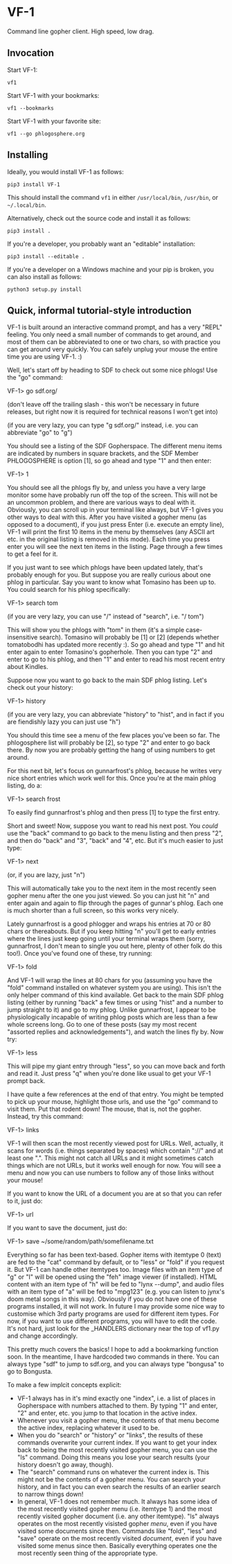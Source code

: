 # VF-1
Command line gopher client.  High speed, low drag.

## Invocation

Start VF-1:

```
vf1
```

Start VF-1 with your bookmarks:

```
vf1 --bookmarks
```

Start VF-1 with your favorite site:

```
vf1 --go phlogosphere.org
```

## Installing

Ideally, you would install VF-1 as follows:

```
pip3 install VF-1
```

This should install the command `vf1` in either `/usr/local/bin`,
`/usr/bin`, or `~/.local/bin`.

Alternatively, check out the source code and install it as follows:

```
pip3 install .
```

If you're a developer, you probably want an "editable" installation:

```
pip3 install --editable .
```

If you're a developer on a Windows machine and your pip is broken, you
can also install as follows:

```
python3 setup.py install
```

## Quick, informal tutorial-style introduction

VF-1 is built around an interactive command prompt, and has a very "REPL"
feeling.  You only need a small number of commands to get around, and most of
them can be abbreviated to one or two chars, so with practice you can get
around very quickly.  You can safely unplug your mouse the entire time you
are using VF-1. :)

Well, let's start off by heading to SDF to check out some nice phlogs!  Use the
"go" command:

VF-1> go sdf.org/

(don't leave off the trailing slash - this won't be necessary in future
releases, but right now it is required for technical reasons I won't get into)

(if you are very lazy, you can type "g sdf.org/" instead, i.e. you can
abbreviate "go" to "g")

You should see a listing of the SDF Gopherspace.  The different menu items are
indicated by numbers in square brackets, and the SDF Member PHLOGOSPHERE is
option [1], so go ahead and type "1" and then enter:

VF-1> 1

You should see all the phlogs fly by, and unless you have a very large monitor
some have probably run off the top of the screen.  This will not be an uncommon
problem, and there are various ways to deal with it.  Obviously, you can scroll
up in your terminal like always, but VF-1 gives you other ways to deal with
this.  After you have visited a gopher menu (as opposed to a document), if you
just press Enter (i.e. execute an empty line), VF-1 will print the first 10
items in the menu by themselves (any ASCII art etc. in the original listing is
removed in this mode).  Each time you press enter you will see the next ten
items in the listing.  Page through a few times to get a feel for it.

If you just want to see which phlogs have been updated lately, that's probably
enough for you.  But suppose you are really curious about one phlog in
particular.  Say you want to know what Tomasino has been up to.  You could
search for his phlog specifically:

VF-1> search tom

(if you are very lazy, you can use "/" instead of "search", i.e. "/ tom")

This will show you the phlogs with "tom" in them (it's a simple case-insensitive
search).  Tomasino will probably be [1] or [2] (depends whether tomatobodhi has
updated more recently :).  So go ahead and type "1" and hit enter again to enter
Tomasino's gopherhole.  Then you can type "2" and enter to go to his phlog, and
then "1" and enter to read his most recent entry about Kindles.

Suppose now you want to go back to the main SDF phlog listing.  Let's check out
your history:

VF-1> history

(if you are very lazy, you can abbreviate "history" to "hist", and in fact if
you are fiendishly lazy you can just use "h")

You should this time see a menu of the few places you've been so far.  The
phlogosphere list will probably be [2], so type "2" and enter to go back there.
By now you are probably getting the hang of using numbers to get around.

For this next bit, let's focus on gunnarfrost's phlog, because he writes very
nice short entries which work well for this.  Once you're at the main phlog
listing, do a:

VF-1> search frost

To easily find gunnarfrost's phlog and then press [1] to type the first entry.

Short and sweet!  Now, suppose you want to read his next post.  You *could* use
the "back" command to go back to the menu listing and then press "2", and then
do "back" and "3", "back" and "4", etc.  But it's much easier to just type:

VF-1> next

(or, if you are lazy, just "n")

This will automatically take you to the next item in the most recently seen
gopher menu after the one you just viewed.  So you can just hit "n" and enter
again and again to flip through the pages of gunnar's phlog.  Each one is much
shorter than a full screen, so this works very nicely.

Lately gunnarfrost is a good phlogger and wraps his entries at 70 or 80 chars or
thereabouts.  But if you keep hitting "n" you'll get to early entries where the
lines just keep going until your terminal wraps them (sorry, gunnarfrost, I
don't mean to single you out here, plenty of other folk do this too!).  Once
you've found one of these, try running:

VF-1> fold

And VF-1 will wrap the lines at 80 chars for you (assuming you have the "fold"
command installed on whatever system you are using).  This isn't the only helper
command of this kind available.  Get back to the main SDF phlog listing (either
by running "back" a few times or using "hist" and a number to jump straight to
it) and go to my phlog.  Unlike gunnarfrost, I appear to be physiologically
incapable of writing phlog posts which are less than a few whole screens long.
Go to one of these posts (say my most recent "assorted replies and
acknowledgements"), and watch the lines fly by.  Now try:

VF-1> less

This will pipe my giant entry through "less", so you can move back and forth and
read it.  Just press "q" when you're done like usual to get your VF-1 prompt
back.

I have quite a few references at the end of that entry.  You might be tempted to
pick up your mouse, highlight those urls, and use the "go" command to visit
them.  Put that rodent down!  The mouse, that is, not the gopher.  Instead, try
this command:

VF-1> links

VF-1 will then scan the most recently viewed post for URLs.  Well, actually, it
scans for words (i.e. things separated by spaces) which contain "://" and at
least one ".".  This might not catch all URLs and it might sometimes catch
things which are not URLs, but it works well enough for now.  You will see a
menu and now you can use numbers to follow any of those links without your
mouse!

If you want to know the URL of a document you are at so that you can refer to
it, just do:

VF-1> url

If you want to save the document, just do:

VF-1> save ~/some/random/path/somefilename.txt

Everything so far has been text-based.  Gopher items with itemtype 0 (text) are
fed to the "cat" command by default, or to "less" or "fold" if you request it.
But VF-1 can handle other itemtypes too.  Image files with an item type of "g"
or "I" will be opened using the "feh" image viewer (if installed).  HTML
content with an item type of "h" will be fed to "lynx --dump", and audio files
with an item type of "a" will be fed to "mpg123" (e.g. you can listen to jynx's
doom metal songs in this way).  Obviously if you do not have one of these
programs installed, it will not work.  In future I may provide some nice way to
customise which 3rd party programs are used for different item types.  For now,
if you want to use different programs, you will have to edit the code.  It's not
hard, just look for the _HANDLERS dictionary near the top of vf1.py and change
accordingly.

This pretty much covers the basics!  I hope to add a bookmarking function soon.
In the meantime, I have hardcoded two commands in there.  You can always type
"sdf" to jump to sdf.org, and you can always type "bongusa" to go to Bongusta.

To make a few implcit concepts explicit:

* VF-1 always has in it's mind exactly one "index", i.e. a list of places in
  Gopherspace with numbers attached to them.  By typing "1" and enter, "2" and
  enter, etc. you jump to that location in the active index.
* Whenever you visit a gopher menu, the contents of that menu become the active
  index, replacing whatever it used to be.
* When you do "search" or "history" or "links", the results of these commands
  overwrite your current index.  If you want to get your index back to being
  the most recently visited gopher menu, you can use the "ls" command.  Doing
  this means you lose your search results (your history doesn't go away,
  though).
* The "search" command runs on whatever the current index is.  This might not
  be the contents of a gopher menu.  You can search your history, and in fact
  you can even search the results of an earlier search to narrow things down!
* In general, VF-1 does not remember much.  It always has some idea of the most
  recently visited gopher menu (i.e. itemtype 1) and the most recently visited
  gopher document (i.e. any other itemtype).  "ls" always operates on the most
  recently visisted gopher *menu*, even if you have visited some documents since
  then.  Commands like "fold", "less" and "save" operate on the most recently
  visited *document*, even if you have visited some menus since then.  Basically
  everything operates one the most recently seen thing of the appropriate type.
